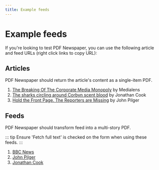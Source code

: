 ```yaml
---
title: Example feeds
---
```

# Example feeds

If you're looking to test PDF Newspaper, you can use the following article and feed URLs (right click links to copy URL):

## Articles

PDF Newspaper should return the article's content as a single-item PDF.

1. [The Breaking Of The Corporate Media Monopoly](http://medialens.org/index.php/alerts/alert-archive/2017/850-the-breaking-of-the-corporate-media-monopoly.html) by Medialens
1. [The sharks circling around Corbyn scent blood](https://www.jonathan-cook.net/blog/2018-03-26/the-sharks-circling-around-corbyn-scent-blood/) by Jonathan Cook
1. [Hold the Front Page. The Reporters are Missing](http://johnpilger.com/articles/hold-the-front-page-the-reporters-are-missing) by John Pilger

## Feeds

PDF Newspaper should transform feed into a multi-story PDF.

::: tip
Ensure 'Fetch full text' is checked on the form when using these feeds.
:::

1. [BBC News](http://feeds.bbci.co.uk/news/rss.xml)
1. [John Pilger](http://feeds.feedburner.com/johnpilger?format=xml)
1. [Jonathan Cook](http://feeds.feedburner.com/jonathanCooksBlog)

